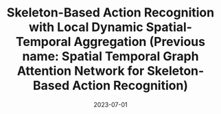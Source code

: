 ---
# Documentation: https://wowchemy.com/docs/managing-content/

title: 'Skeleton-Based Action Recognition with Local Dynamic Spatial-Temporal Aggregation (Previous name: Spatial Temporal Graph Attention Network for Skeleton-Based Action Recognition)'
subtitle: ''
summary: ''
authors:
- Lianyu Hu 
- Shenglan Liu
- wei Feng
author_notes:
- "First Author"
tags: []
categories: []
date: '2023-07-01'
lastmod: 2023-07-01T19:11:29+08:00
featured: false
draft: false

# Featured image
# To use, add an image named `featured.jpg/png` to your page's folder.
# Focal points: Smart, Center, TopLeft, Top, TopRight, Left, Right, BottomLeft, Bottom, BottomRight.
image:
  caption: ''
  focal_point: ''
  preview_only: false
url_pdf: https://authors.elsevier.com/a/1hL6Z3PiGTPe0F
url_project: https://arxiv.org/pdf/2208.08599.pdf
#url_old_pdf: https://arxiv.org/pdf/2208.08599.pdf
#url_pdf: https://arxiv.org/pdf/2208.08599.pdf
url_code: https://github.com/hulianyuyy/STGAT

# Projects (optional).
#   Associate this post with one or more of your projects.
#   Simply enter your project's folder or file name without extension.
#   E.g. `projects = ["internal-project"]` references `content/project/deep-learning/index.md`.
#   Otherwise, set `projects = []`.
projects: []
publishDate: '2023-07-01T11:11:27.901116Z'
publication_types:
- '1'
abstract: ''
publication: '*Expert Systems with Applications*'
---